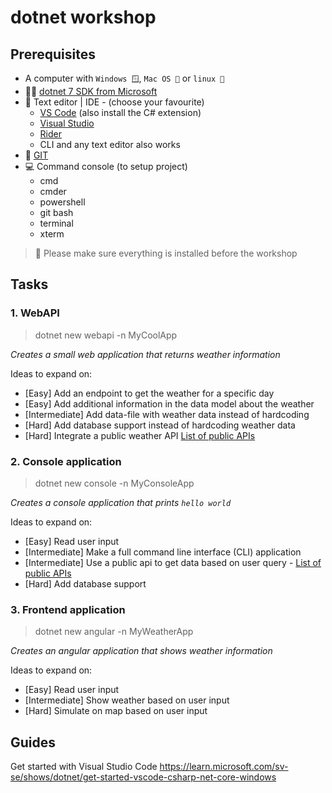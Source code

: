 # dotnet workshop

## Prerequisites

* A computer with `Windows 🪟`, `Mac OS 🍎` or `linux 🐧`
* 🧑‍💻 [dotnet 7 SDK from Microsoft](https://dotnet.microsoft.com/en-us/download/dotnet/7.0)
* 📃 Text editor | IDE - (choose your favourite)
  * [VS Code](https://code.visualstudio.com/) (also install the C# extension)
  * [Visual Studio](https://visualstudio.microsoft.com/)
  * [Rider](https://www.jetbrains.com/rider/)
  * CLI and any text editor also works
* 🌿 [GIT](https://git-scm.com/)
* 💻 Command console (to setup project)
  * cmd
  * cmder
  * powershell
  * git bash
  * terminal
  * xterm

> 🙏 Please make sure everything is installed before the workshop 



## Tasks

### 1. WebAPI

> dotnet new webapi -n MyCoolApp

*Creates a small web application that returns weather information*

Ideas to expand on: 

* [Easy] Add an endpoint to get the weather for a specific day
* [Easy] Add additional information in the data model about the weather
* [Intermediate] Add data-file with weather data instead of hardcoding
* [Hard] Add database support instead of hardcoding weather data
* [Hard] Integrate a public weather API [List of public APIs](https://github.com/public-api-lists/public-api-lists)

### 2. Console application

> dotnet new console -n MyConsoleApp

*Creates a console application that prints `hello world`*

Ideas to expand on: 

* [Easy] Read user input
* [Intermediate] Make a full command line interface (CLI) application
* [Intermediate] Use a public api to get data based on user query - [List of public APIs](https://github.com/public-api-lists/public-api-lists)
* [Hard] Add database support

### 3. Frontend application

> dotnet new angular -n MyWeatherApp

*Creates an angular application that shows weather information*

Ideas to expand on: 

* [Easy] Read user input
* [Intermediate] Show weather based on user input
* [Hard] Simulate on map based on user input


## Guides

Get started with Visual Studio Code
https://learn.microsoft.com/sv-se/shows/dotnet/get-started-vscode-csharp-net-core-windows